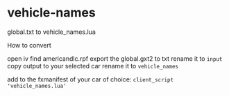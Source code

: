 # vehicle-names
global.txt to vehicle_names.lua

How to convert

open iv 
find americandlc.rpf 
export the global.gxt2 to txt
rename it to `input`
copy output to your selected car 
rename it to `vehicle_names`

add to the fxmanifest of your car of choice:
`client_script 'vehicle_names.lua'`

